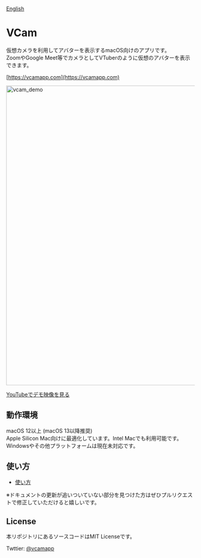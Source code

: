 [English](README.md)

# VCam
仮想カメラを利用してアバターを表示するmacOS向けのアプリです。  
ZoomやGoogle Meet等でカメラとしてVTuberのように仮想のアバターを表示できます。

[https://vcamapp.com](https://vcamapp.com)

<img width="800px" alt="vcam_demo" src="https://github.com/vcamapp/app/assets/8188636/7a521e95-acba-4eb5-b6dc-083db4bf1074">

[YouTubeでデモ映像を見る](https://www.youtube.com/watch?v=G0wMHRL8dh4&list=PLaR2G7EgeMDXgm84LNC47rS5Isk262JIz)

## 動作環境
macOS 12以上 (macOS 13以降推奨)  
Apple Silicon Mac向けに最適化しています。Intel Macでも利用可能です。  
Windowsやその他プラットフォームは現在未対応です。

## 使い方
- [使い方](https://docs.vcamapp.com)

※ドキュメントの更新が追いついていない部分を見つけた方はぜひプルリクエストで修正していただけると嬉しいです。

## License
本リポジトリにあるソースコードはMIT Licenseです。

Twttier: [@vcamapp](https://twitter.com/vcamapp)
